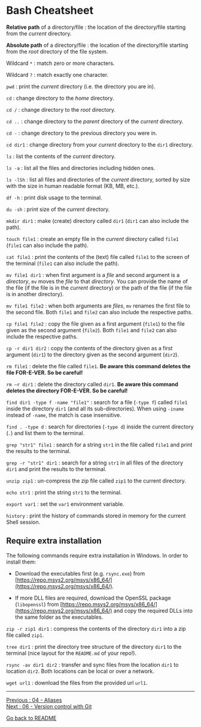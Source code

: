 # Bash Cheatsheet

**Relative path** of a directory/file : the location of the directory/file starting from the *current* directory.    

**Absolute path** of a directory/file : the location of the directory/file starting from the *root* directory of the file system.   

Wildcard `*` : match zero or more characters.  
    
Wildcard `?` : match exactly one character.  

`pwd` : print the *current* directory (i.e. the directory you are in).  

`cd` : change directory to the *home* directory.    

`cd /` : change directory to the *root* directory.  
    
`cd ..` : change directory to the *parent* directory of the *current* directory.   

`cd -` : change directory to the previous directory you were in.   

`cd dir1` : change directory from your *current* directory to the `dir1` directory.  

`ls` : list the contents of the *current* directory.   

`ls -a` : list all the files and directories including hidden ones.  

`ls -lSh` : list all files and directories of the *current* directory, sorted by size with the size in human readable format (KB, MB, etc.).    

`df -h` : print disk usage to the terminal.  

`du -sh` : print size of the *current* directory.  

`mkdir dir1` : make (create) directory called `dir1` (`dir1` can also include the path).   

`touch file1` : create an empty file in the *current* directory called `file1` (`file1` can also include the path).  

`cat file1` : print the contents of the (text) file called `file1` to the screen of the terminal (`file1` can also include the path).   

`mv file1 dir1` : when first argument is a *file* and second argument is a *directory*, `mv` moves the *file* to that *directory*. You can provide the name of the file (if the file is in the *current* directory) or the path of the file (if the file is in another directory).  

`mv file1 file2` : when both arguments are *files*, `mv` renames the first file to the second file. Both `file1` and `file2` can also include the respective paths.   

`cp file1 file2` : copy the file given as a first argument (`file1`) to the file given as the second argument (`file2`). Both `file1` and `file2` can also include the respective paths.   

`cp -r dir1 dir2` : copy the contents of the directory given as a first argument (`dir1`) to the directory given as the second argument (`dir2`).  

`rm file1` : delete the file called `file1`. **Be aware this command deletes the file FOR-E-VER. So be careful!**

`rm –r dir1` : delete the directory called `dir1`. **Be aware this command deletes the directory FOR-E-VER. So be careful!**

`find dir1 -type f -name "file1"` : search for a file (`-type f`) called `file1` inside the directory `dir1` (and all its sub-directories). When using `-iname` instead of `-name`, the match is case insensitive.  

`find . -type d` : search for directories (`-type d`) inside the current directory (`.`) and list them to the terminal.    

`grep "str1" file1` : search for a string `str1` in the file called `file1` and print the results to the terminal.    

`grep -r "str1" dir1` : search for a string `str1` in all files of the directory `dir1` and print the results to the terminal.   

`unzip zip1` : un-compress the zip file called `zip1` to the current directory.   

`echo str1` : print the string `str1` to the terminal.  

`export var1` : set the `var1` environment variable.  

`history` : print the history of commands stored in memory for the current Shell session.  


## Require extra installation

The following commands require extra installation in Windows. In order to install them: 

- Download the executables first (e.g. `rsync.exe`) from [https://repo.msys2.org/msys/x86_64/](https://repo.msys2.org/msys/x86_64/).   

- If more DLL files are required, download the OpenSSL package (`libopenssl`) from [https://repo.msys2.org/msys/x86_64/](https://repo.msys2.org/msys/x86_64/) and copy the required DLLs into the same folder as the executables.   

`zip -r zip1 dir1` : compress the contents of the directory `dir1` into a zip file called `zip1`.   

`tree dir1` : print the directory tree structure of the directory `dir1` to the terminal (nice layout for the `README.md` of your repo!).  

`rsync -av dir1 dir2` :  transfer and sync files from the location `dir1` to location `dir2`. Both locations can be local or over a network.  

`wget url1` : download the files from the provided url `url1`.   

________________________

[Previous : 04 - Aliases](https://github.com/HeatherAn/recommended-coding-practices/blob/main/04-Aliases.md)  
[Next     : 06 - Version control with Git](https://github.com/HeatherAn/recommended-coding-practices/blob/main/06-Version-Control-With-Git.md)  

[Go back to README](https://github.com/HeatherAn/recommended-coding-practices#readme)